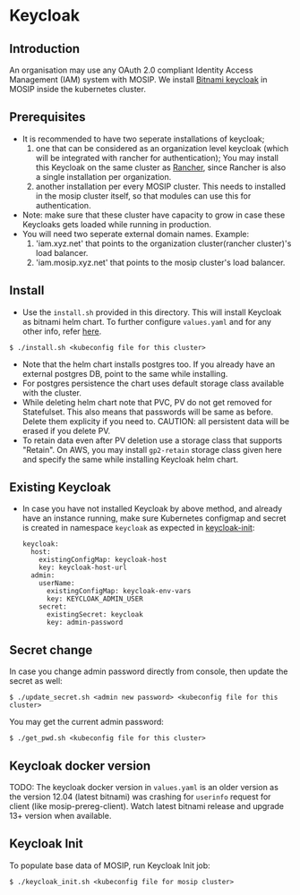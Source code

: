 # Keycloak

## Introduction
An organisation may use any OAuth 2.0 compliant Identity Access Management (IAM) system with MOSIP. We install [Bitnami keycloak](https://bitnami.com/stack/keycloak/helm) in MOSIP inside the kubernetes cluster. 

## Prerequisites
- It is recommended to have two seperate installations of keycloak;
  1. one that can be considered as an organization level keycloak (which will be integrated with rancher for authentication); You may install this Keycloak on the same cluster as [Rancher](../../rancher/README.md), since Rancher is also a single installation per organization.
  2. another installation per every MOSIP cluster. This needs to installed in the mosip cluster itself, so that modules can use this for authentication.
- Note: make sure that these cluster have capacity to grow in case these Keycloaks gets loaded while running in production.
- You will need two seperate external domain names. Example:
  1. 'iam.xyz.net' that points to the organization cluster(rancher cluster)'s load balancer.
  2. 'iam.mosip.xyz.net' that points to the mosip cluster's load balancer.

## Install
* Use the `install.sh` provided in this directory. This will install Keycloak as bitnami helm chart. To further configure `values.yaml` and for any other info, refer [here](https://github.com/bitnami/charts/tree/master/bitnami/keycloak). 
```
$ ./install.sh <kubeconfig file for this cluster>
```
* Note that the helm chart installs postgres too.  If you already have an external postgres DB, point to the same while installing.
* For postgres persistence the chart uses default storage class available with the cluster.
* While deleting helm chart note that PVC, PV do not get removed for Statefulset. This also means that passwords will be same as before. Delete them explicity if you need to. CAUTION: all persistent data will be erased if you delete PV.
* To retain data even after PV deletion use a storage class that supports "Retain".  On AWS, you may install `gp2-retain` storage class given here and specify the same while installing Keycloak helm chart.

## Existing Keycloak
* In case you have not installed Keycloak by above method, and already have an instance running, make sure Kubernetes configmap and secret is created in namespace `keycloak` as expected in [keycloak-init](https://github.com/mosip/mosip-helm/blob/develop/charts/keycloak-init/values.yaml):
  ```
  keycloak:
    host:
      existingConfigMap: keycloak-host
      key: keycloak-host-url
    admin:
      userName:
        existingConfigMap: keycloak-env-vars
        key: KEYCLOAK_ADMIN_USER
      secret:
        existingSecret: keycloak
        key: admin-password
  ```

## Secret change
In case you change admin password directly from console, then update the secret as well:
```
$ ./update_secret.sh <admin new password> <kubeconfig file for this cluster>
```
You may get the current admin password:
```
$ ./get_pwd.sh <kubeconfig file for this cluster>
```

## Keycloak docker version
TODO: The keycloak docker version in `values.yaml` is an older version as the version 12.04 (latest bitnami) was crashing for `userinfo` request for client (like mosip-prereg-client). Watch latest bitnami release and upgrade 13+ version when available.

## Keycloak Init
To populate base data of MOSIP, run Keycloak Init job:
```
$ ./keycloak_init.sh <kubeconfig file for mosip cluster>
```
